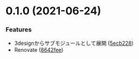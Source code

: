 # 0.1.0 (2021-06-24)


### Features

* 3designからサブモジュールとして展開 ([5ecb228](https://github.com/3-shake/twitter-api/commit/5ecb228d83bf45a726a83933eda319dc8680cc27))
* Renovate ([8642fee](https://github.com/3-shake/twitter-api/commit/8642feeef3ca7a452e01a597da316bb46b68813a))



